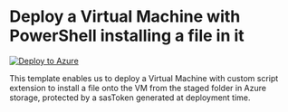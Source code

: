 # Deploy a Virtual Machine with PowerShell installing a file in it


[![Deploy to Azure](https://aka.ms/deploytoazurebutton)](https://portal.azure.com/#create/Microsoft.Template/uri/https%3A%2F%2Fraw.githubusercontent.com%2Fmehul-birari%2Fsample-arm-templates%2Fmaster%2Fvm-insall-file-bash%2Fazuredeploy.json)  

This template enables us to deploy a Virtual Machine with custom script extension to install a file onto the VM from the staged folder in Azure storage, protected by a sasToken generated at deployment time. 

